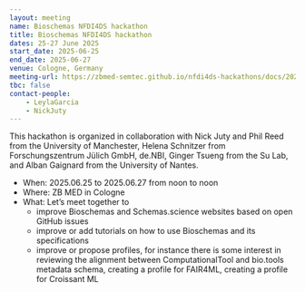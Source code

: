 ```yaml
---
layout: meeting
name: Bioschemas NFDI4DS hackathon
title: Bioschemas NFDI4DS hackathon
dates: 25-27 June 2025
start_date: 2025-06-25
end_date: 2025-06-27
venue: Cologne, Germany
meeting-url: https://zbmed-semtec.github.io/nfdi4ds-hackathons/docs/2025.html#bioschemas-hackathon
tbc: false
contact-people:
    - LeylaGarcia
    - NickJuty
---
```


This hackathon is organized in collaboration with Nick Juty and Phil Reed from the University of Manchester, Helena Schnitzer from Forschungszentrum Jülich GmbH, de.NBI, Ginger Tsueng from the Su Lab, and Alban Gaignard from the University of Nantes.

- When: 2025.06.25 to 2025.06.27 from noon to noon
- Where: ZB MED in Cologne
- What: Let’s meet together to
  - improve Bioschemas and Schemas.science websites based on open GitHub issues
  - improve or add tutorials on how to use Bioschemas and its specifications
  - improve or propose profiles, for instance there is some interest in reviewing the alignment between ComputationalTool and bio.tools metadata schema, creating a profile for FAIR4ML, creating a profile for Croissant ML
